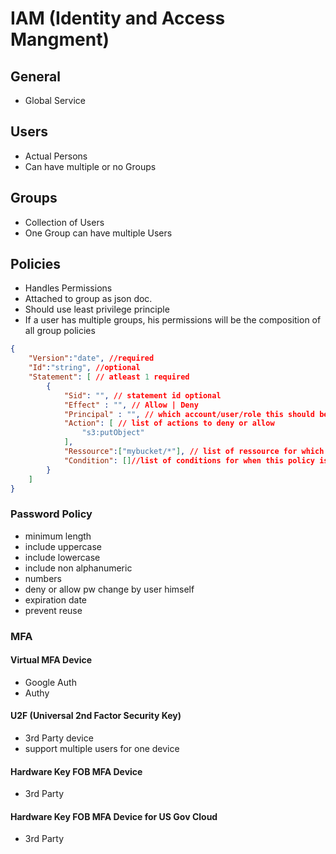 # IAM (Identity and Access Mangment)

## General 
- Global Service

## Users
- Actual Persons
- Can have multiple or no Groups
## Groups
- Collection of Users
- One Group can have multiple Users
## Policies
- Handles Permissions
- Attached to group as json doc.
- Should use least privilege principle
- If a user has multiple groups, his permissions will be the composition of all group policies
```json
{
    "Version":"date", //required
    "Id":"string", //optional
    "Statement": [ // atleast 1 required
        {
            "Sid": "", // statement id optional
            "Effect" : "", // Allow | Deny
            "Principal" : "", // which account/user/role this should be applied to (only if used to attach to a ressource)
            "Action": [ // list of actions to deny or allow 
                "s3:putObject"
            ],
            "Ressource":["mybucket/*"], // list of ressource for which the actions are applied to
            "Condition": []//list of conditions for when this policy is applied, optional
        }
    ]
}
```

###  Password Policy
- minimum length
- include uppercase
- include lowercase
- include non alphanumeric
- numbers
- deny or allow pw change by user himself
- expiration date
- prevent reuse

### MFA

#### Virtual MFA Device
- Google Auth
- Authy

#### U2F (Universal 2nd Factor Security Key)
- 3rd Party device
- support multiple users for one device

#### Hardware Key FOB MFA Device
- 3rd Party

#### Hardware Key FOB MFA Device for US Gov Cloud
- 3rd Party